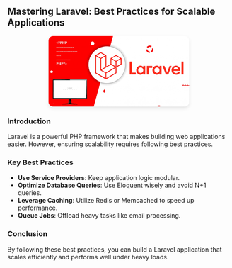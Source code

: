 ## Mastering Laravel: Best Practices for Scalable Applications

<img src="../assets/blogs/laravel-blog.png" alt="Laravel Best Practices">

<style>
  img {
    display: block;
    margin: 0 auto;
    border-radius: 10px;
    box-shadow: 0 4px 8px rgba(0, 0, 0, 0.1);
  }
</style>

### Introduction

Laravel is a powerful PHP framework that makes building web applications easier. However, ensuring scalability requires following best practices.

### Key Best Practices

- **Use Service Providers**: Keep application logic modular.
- **Optimize Database Queries**: Use Eloquent wisely and avoid N+1 queries.
- **Leverage Caching**: Utilize Redis or Memcached to speed up performance.
- **Queue Jobs**: Offload heavy tasks like email processing.

### Conclusion

By following these best practices, you can build a Laravel application that scales efficiently and performs well under heavy loads.
